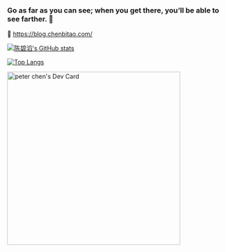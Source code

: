 ### Go as far as you can see; when you get there, you’ll be able to see farther. :rocket:

:link: https://blog.chenbitao.com/

[![陈碧滔's GitHub stats](https://github-readme-stats.vercel.app/api?username=cbtpro&count_private=true&show_icons=true&layout=compact)](https://github.com/anuraghazra/github-readme-stats)



[![Top Langs](https://github-readme-stats.vercel.app/api/top-langs/?username=cbtpro&layout=compact)](https://github.com/anuraghazra/github-readme-stats)

<a href="https://app.daily.dev/cbtpro"><img src="https://api.daily.dev/devcards/d71347bb37914bc09f1b12acef76bce7.png?r=gf7" width="400" alt="peter chen's Dev Card"/></a>
